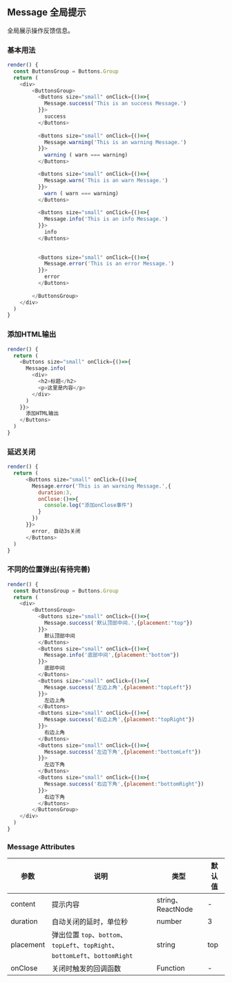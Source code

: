 ## Message 全局提示

全局展示操作反馈信息。

### 基本用法

<!--DemoStart--> 
```js
render() {
  const ButtonsGroup = Buttons.Group
  return (
    <div>
        <ButtonsGroup>
          <Buttons size="small" onClick={()=>{
            Message.success('This is an success Message.')
          }}>
            success
          </Buttons>  
          
          <Buttons size="small" onClick={()=>{
            Message.warning('This is an warning Message.')
          }}>
            warning ( warn === warning)
          </Buttons>  

          <Buttons size="small" onClick={()=>{
            Message.warn('This is an warn Message.')
          }}>
            warn ( warn === warning)
          </Buttons>  
          
          <Buttons size="small" onClick={()=>{
            Message.info('This is an info Message.')
          }}>
            info
          </Buttons>  

          
          <Buttons size="small" onClick={()=>{
            Message.error('This is an error Message.')
          }}>
            error
          </Buttons>  
          
        </ButtonsGroup>
    </div>
  )
}
```
<!--End-->


### 添加HTML输出

<!--DemoStart--> 
```js
render() {
  return (
    <Buttons size="small" onClick={()=>{
      Message.info(
        <div>
          <h2>标题</h2>
          <p>这里是内容</p>
        </div>
      )
    }}>
      添加HTML输出 
    </Buttons> 
  )
}
```
<!--End-->

### 延迟关闭

<!--DemoStart--> 
```js
render() {
  return (
      <Buttons size="small" onClick={()=>{
        Message.error('This is an warning Message.',{
          duration:3,
          onClose:()=>{
            console.log("添加onClose事件")
          }
        })
      }}>
        error, 自动3s关闭
      </Buttons>
  )
}
```
<!--End-->

### 不同的位置弹出(有待完善)

<!--DemoStart--> 
```js
render() {
  const ButtonsGroup = Buttons.Group
  return (
    <div>
        <ButtonsGroup>
          <Buttons size="small" onClick={()=>{
            Message.success('默认顶部中间.',{placement:"top"})
          }}>
            默认顶部中间
          </Buttons>
          <Buttons size="small" onClick={()=>{
            Message.info('底部中间',{placement:"bottom"})
          }}>
            底部中间
          </Buttons>
          <Buttons size="small" onClick={()=>{
            Message.success('左边上角',{placement:"topLeft"})
          }}>
            左边上角
          </Buttons>
          <Buttons size="small" onClick={()=>{
            Message.success('右边上角',{placement:"topRight"})
          }}>
            右边上角
          </Buttons>
          <Buttons size="small" onClick={()=>{
            Message.success('左边下角',{placement:"bottomLeft"})
          }}>
            左边下角
          </Buttons>
          <Buttons size="small" onClick={()=>{
            Message.success('右边下角',{placement:"bottomRight"})
          }}>
            右边下角
          </Buttons>
        </ButtonsGroup>
    </div>
  )
}
```
<!--End-->

### Message Attributes

| 参数 | 说明 | 类型 | 默认值 |
|--------- |-------- |--------- |-------- |
| content | 提示内容 | string、ReactNode | - |
| duration | 自动关闭的延时，单位秒 | number | 3 |
| placement | 弹出位置 `top`、`bottom`、`topLeft`、`topRight`、`bottomLeft`、`bottomRight` | string | top |
| onClose | 关闭时触发的回调函数 | Function | - |